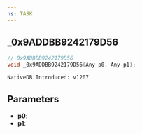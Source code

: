 ```yaml
---
ns: TASK
---
```

## _0x9ADDBB9242179D56

```c
// 0x9ADDBB9242179D56
void _0x9ADDBB9242179D56(Any p0, Any p1);
```

```
NativeDB Introduced: v1207
```

## Parameters
* **p0**:
* **p1**:
